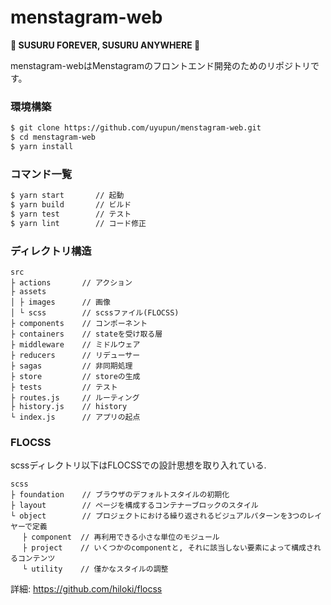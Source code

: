 # menstagram-web

**🍜 SUSURU FOREVER, SUSURU ANYWHERE 🍜**

menstagram-webはMenstagramのフロントエンド開発のためのリポジトリです。

### 環境構築

```bash
$ git clone https://github.com/uyupun/menstagram-web.git
$ cd menstagram-web
$ yarn install
```

### コマンド一覧

```bash
$ yarn start       // 起動
$ yarn build       // ビルド
$ yarn test        // テスト
$ yarn lint        // コード修正
```

### ディレクトリ構造

```text
src
├ actions       // アクション
├ assets
│ ├ images      // 画像
│ └ scss        // scssファイル(FLOCSS)
├ components    // コンポーネント
├ containers    // stateを受け取る層
├ middleware    // ミドルウェア
├ reducers      // リデューサー
├ sagas         // 非同期処理
├ store         // storeの生成
├ tests         // テスト
├ routes.js     // ルーティング
├ history.js    // history
└ index.js      // アプリの起点
```

### FLOCSS

scssディレクトリ以下はFLOCSSでの設計思想を取り入れている.

```text
scss
├ foundation    // ブラウザのデフォルトスタイルの初期化
├ layout        // ページを構成するコンテナーブロックのスタイル
└ object        // プロジェクトにおける繰り返されるビジュアルパターンを3つのレイヤーで定義
　 ├ component  // 再利用できる小さな単位のモジュール
　 ├ project    // いくつかのcomponentと, それに該当しない要素によって構成されるコンテンツ
　 └ utility    // 僅かなスタイルの調整
```

詳細: https://github.com/hiloki/flocss
